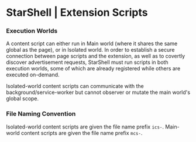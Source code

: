 # StarShell | Extension Scripts

### Execution Worlds
A content script can either run in Main world (where it shares the same global as the page), or in Isolated world. In order to establish a secure connection between page scripts and the extension, as well as to covertly discover advertisement requests, StarShell must run scripts in both execution worlds, some of which are already registered while others are executed on-demand.

Isolated-world content scripts can communicate with the background/service-worker but cannot observer or mutate the main world's global scope. 

### File Naming Convention
Isolated-world content scripts are given the file name prefix `ics-`.
Main-world content scripts are given the file name prefix `mcs-`.
